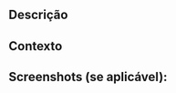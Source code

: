 <!--- Forneça um resumo geral das alterações no Título -->

## Descrição
<!--- Descreva as mudanças em detalhe -->

## Contexto
<!--- Se tiver um design correspondente, coloque o link aqui -->
<!--- Se resolver um issue aberto, coloque o respetivo link aqui -->

## Screenshots (se aplicável):
